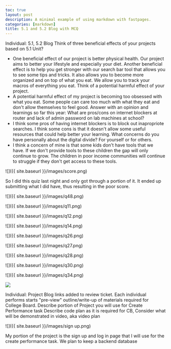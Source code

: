 ```yaml
---
toc: true
layout: post
description: A minimal example of using markdown with fastpages.
categories: [markdown]
title: 5.1 and 5.2 Blog with MCQ
---
```


Individual: 5.1, 5.2 Blog
Think of three beneficial effects of your projects based on 5.1 Unit?
- One beneficial effect of our project is better physical health. Our project aims to better your lifestyle and especially your diet. Another beneficial effect is to help you get stronger with our search bar tool that allows you to see some tips and tricks. It also allows you to become more organized and on top of what you eat. We allow you to track your macros of everything you eat.
Think of a potential harmful effect of your project.
- A potential harmful effect of my project is becoming too obsessed with what you eat. Some people can care too much with what they eat and don't allow themselves to feel good.
Answer with an opinion and learnings so far this year:  What are pros/cons on internet blockers at router and lack of admin password on lab machines at school?
- I think some pros of having internet blockers is to block out inapropriote searches. I think some cons is that it doesn't allow some useful resources that could help better your learning. 
What concerns do you have personally about the digital divide?  For yourself or for others.
- I think a concern of mine is that some kids don't have tools that we have. If we don't provide tools to these children the gap will only continue to grow. The children in poor income communities will continue to struggle if they don't get access to these tools.

![]({{ site.baseurl }}/images/score.png)

So I did this quiz last night and only got through a portion of it. It ended up submitting what I did have, thus resulting in the poor score.

![]({{ site.baseurl }}/images/q48.png)



![]({{ site.baseurl }}/images/q11.png)

![]({{ site.baseurl }}/images/q12.png)

![]({{ site.baseurl }}/images/q14.png)

![]({{ site.baseurl }}/images/q26.png)

![]({{ site.baseurl }}/images/q27.png)

![]({{ site.baseurl }}/images/q28.png)

![]({{ site.baseurl }}/images/q30.png)

![]({{ site.baseurl }}/images/q34.png)

![]({{site.baseurl}}/images/q11.png)


Individual: Project Blog links added to review ticket. 
Each individual performs starts "pre-view" outline/write-up of materials required for College Board. 
Describe portion of Project you will use for Create Performance task
Describe code plan as it is required for CB,
Consider what will be demonstrated in video, aka video plan

![]({{ site.baseurl }}/images/sign up.png)

My portion of the project is the sign up and log in page that I will use for the create performance task. We plan to keep a backend database 



